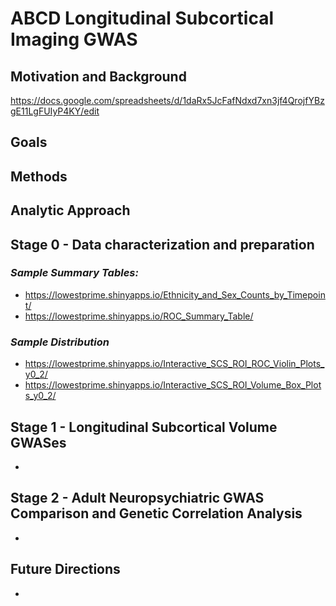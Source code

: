 # **ABCD Longitudinal Subcortical Imaging GWAS**
## Motivation and Background
https://docs.google.com/spreadsheets/d/1daRx5JcFafNdxd7xn3jf4QrojfYBzgE11LgFUIyP4KY/edit

## Goals

## Methods

## Analytic Approach

## **Stage 0 - Data characterization and preparation**
### _Sample Summary Tables:_
  - https://lowestprime.shinyapps.io/Ethnicity_and_Sex_Counts_by_Timepoint/
  - https://lowestprime.shinyapps.io/ROC_Summary_Table/

### _Sample Distribution_
  - https://lowestprime.shinyapps.io/Interactive_SCS_ROI_ROC_Violin_Plots_y0_2/
  - https://lowestprime.shinyapps.io/Interactive_SCS_ROI_Volume_Box_Plots_y0_2/

## **Stage 1 - Longitudinal Subcortical Volume GWASes**
- 

## **Stage 2 - Adult Neuropsychiatric GWAS Comparison and Genetic Correlation Analysis**
- 

## Future Directions
- 
